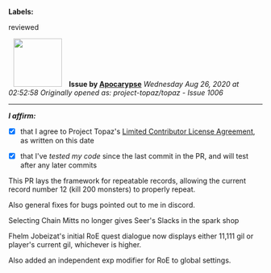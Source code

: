 **Labels:**

reviewed



<a href="https://github.com/Apocarypse"><img src="https://avatars1.githubusercontent.com/u/45616576?v=4" width="96" height="96" hspace="10"></img></a> **Issue by [Apocarypse](https://github.com/Apocarypse)**
_Wednesday Aug 26, 2020 at 02:52:58_
_Originally opened as: project-topaz/topaz - Issue 1006_

----

<!-- place 'x' mark between square [] brackets to affirm: -->
**_I affirm:_**
- [x] that I agree to Project Topaz's [Limited Contributor License Agreement](http://project-topaz.com/blob/release/CONTRIBUTOR_AGREEMENT.md), as written on this date
- [x] that I've _tested my code_ since the last commit in the PR, and will test after any later commits

This PR lays the framework for repeatable records, allowing the current record number 12 (kill 200 monsters) to properly repeat.
Also general fixes for bugs pointed out to me in discord.

Selecting Chain Mitts no longer gives Seer's Slacks in the spark shop
Fhelm Jobeizat's initial RoE quest dialogue now displays either 11,111 gil or player's current gil, whichever is higher.
Also added an independent exp modifier for RoE to global settings.
